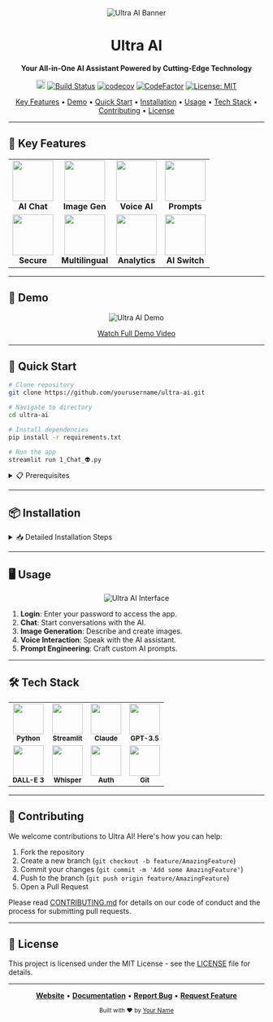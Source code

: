 <div align="center">
  <img src="https://via.placeholder.com/1500x300.png?text=Ultra+AI" alt="Ultra AI Banner">
</div>

<h1 align="center">Ultra AI</h1>

<p align="center">
  <strong>Your All-in-One AI Assistant Powered by Cutting-Edge Technology</strong>
</p>

<p align="center">
  <a href="https://badge.fury.io/py/ultra-ai"><img src="https://badge.fury.io/py/ultra-ai.svg" alt="PyPI version" height="18"></a>
  <a href="https://github.com/yourusername/ultra-ai/actions"><img src="https://github.com/yourusername/ultra-ai/workflows/Tests/badge.svg" alt="Build Status"></a>
  <a href="https://codecov.io/gh/yourusername/ultra-ai"><img src="https://codecov.io/gh/yourusername/ultra-ai/branch/main/graph/badge.svg" alt="codecov"></a>
  <a href="https://www.codefactor.io/repository/github/yourusername/ultra-ai"><img src="https://www.codefactor.io/repository/github/yourusername/ultra-ai/badge" alt="CodeFactor"></a>
  <a href="https://github.com/yourusername/ultra-ai/blob/main/LICENSE"><img src="https://img.shields.io/badge/License-MIT-yellow.svg" alt="License: MIT"></a>
</p>

<p align="center">
  <a href="#-key-features">Key Features</a> •
  <a href="#-demo">Demo</a> •
  <a href="#-quick-start">Quick Start</a> •
  <a href="#-installation">Installation</a> •
  <a href="#%EF%B8%8F-usage">Usage</a> •
  <a href="#-tech-stack">Tech Stack</a> •
  <a href="#-contributing">Contributing</a> •
  <a href="#-license">License</a>
</p>

---

## 🚀 Key Features

<div align="center">
  <table>
    <tr>
      <td align="center"><img src="https://via.placeholder.com/80x80.png?text=💬" width="80px;" alt=""/><br /><strong>AI Chat</strong></td>
      <td align="center"><img src="https://via.placeholder.com/80x80.png?text=🎨" width="80px;" alt=""/><br /><strong>Image Gen</strong></td>
      <td align="center"><img src="https://via.placeholder.com/80x80.png?text=🗣️" width="80px;" alt=""/><br /><strong>Voice AI</strong></td>
      <td align="center"><img src="https://via.placeholder.com/80x80.png?text=✨" width="80px;" alt=""/><br /><strong>Prompts</strong></td>
    </tr>
    <tr>
      <td align="center"><img src="https://via.placeholder.com/80x80.png?text=🔐" width="80px;" alt=""/><br /><strong>Secure</strong></td>
      <td align="center"><img src="https://via.placeholder.com/80x80.png?text=🌐" width="80px;" alt=""/><br /><strong>Multilingual</strong></td>
      <td align="center"><img src="https://via.placeholder.com/80x80.png?text=📊" width="80px;" alt=""/><br /><strong>Analytics</strong></td>
      <td align="center"><img src="https://via.placeholder.com/80x80.png?text=🔄" width="80px;" alt=""/><br /><strong>AI Switch</strong></td>
    </tr>
  </table>
</div>

---

## 🎥 Demo

<div align="center">
  <img src="https://via.placeholder.com/800x450.png?text=Ultra+AI+Demo" alt="Ultra AI Demo">
</div>

<p align="center">
  <a href="https://www.youtube.com/watch?v=YOUTUBE_VIDEO_ID_HERE">Watch Full Demo Video</a>
</p>

---

## 🚀 Quick Start

```bash
# Clone repository
git clone https://github.com/yourusername/ultra-ai.git

# Navigate to directory
cd ultra-ai

# Install dependencies
pip install -r requirements.txt

# Run the app
streamlit run 1_Chat_👽.py
```

<details>
<summary>📋 Prerequisites</summary>

- Python 3.7+
- pip
- Virtual environment (recommended)

</details>

---

## 📦 Installation

<details>
<summary>📥 Detailed Installation Steps</summary>

1. **Clone the repository**
   ```bash
   git clone https://github.com/yourusername/ultra-ai.git
   cd ultra-ai
   ```

2. **Set up virtual environment (optional but recommended)**
   ```bash
   python -m venv venv
   source venv/bin/activate  # On Windows use `venv\Scripts\activate`
   ```

3. **Install dependencies**
   ```bash
   pip install -r requirements.txt
   ```

4. **Configuration**
   - Create `.env` in `models/` directory:
     ```ini
     OPENAI=your_openai_api_key_here
     ANTHROPIC=your_anthropic_api_key_here
     ```
   - Set password in `pwd.txt`:
     ```
     your_chosen_password_here
     ```
     > ⚠️ Use a strong, unique password. Never share or commit this file.

5. **Run the application**
   ```bash
   streamlit run 1_Chat_👽.py
   ```

</details>

---

## 🖥️ Usage

<div align="center">
  <img src="https://via.placeholder.com/800x400.png?text=Ultra+AI+Interface" alt="Ultra AI Interface">
</div>

1. **Login**: Enter your password to access the app.
2. **Chat**: Start conversations with the AI.
3. **Image Generation**: Describe and create images.
4. **Voice Interaction**: Speak with the AI assistant.
5. **Prompt Engineering**: Craft custom AI prompts.

---

## 🛠 Tech Stack

<div align="center">
  <table>
    <tr>
      <td align="center"><img src="https://via.placeholder.com/60x60.png?text=🐍" width="60px;" alt=""/><br /><sub><b>Python</b></sub></td>
      <td align="center"><img src="https://via.placeholder.com/60x60.png?text=🌊" width="60px;" alt=""/><br /><sub><b>Streamlit</b></sub></td>
      <td align="center"><img src="https://via.placeholder.com/60x60.png?text=🧠" width="60px;" alt=""/><br /><sub><b>Claude</b></sub></td>
      <td align="center"><img src="https://via.placeholder.com/60x60.png?text=🤖" width="60px;" alt=""/><br /><sub><b>GPT-3.5</b></sub></td>
    </tr>
    <tr>
      <td align="center"><img src="https://via.placeholder.com/60x60.png?text=🎨" width="60px;" alt=""/><br /><sub><b>DALL-E 3</b></sub></td>
      <td align="center"><img src="https://via.placeholder.com/60x60.png?text=🗣️" width="60px;" alt=""/><br /><sub><b>Whisper</b></sub></td>
      <td align="center"><img src="https://via.placeholder.com/60x60.png?text=🔐" width="60px;" alt=""/><br /><sub><b>Auth</b></sub></td>
      <td align="center"><img src="https://via.placeholder.com/60x60.png?text=🔄" width="60px;" alt=""/><br /><sub><b>Git</b></sub></td>
    </tr>
  </table>
</div>

---

## 🤝 Contributing

We welcome contributions to Ultra AI! Here's how you can help:

1. Fork the repository
2. Create a new branch (`git checkout -b feature/AmazingFeature`)
3. Commit your changes (`git commit -m 'Add some AmazingFeature'`)
4. Push to the branch (`git push origin feature/AmazingFeature`)
5. Open a Pull Request

Please read [CONTRIBUTING.md](CONTRIBUTING.md) for details on our code of conduct and the process for submitting pull requests.

---

## 📜 License

This project is licensed under the MIT License - see the [LICENSE](LICENSE) file for details.

---

<div align="center">

**[Website](https://www.ultraai.com)** • **[Documentation](https://docs.ultraai.com)** • **[Report Bug](https://github.com/yourusername/ultra-ai/issues)** • **[Request Feature](https://github.com/yourusername/ultra-ai/issues)**

</div>

<div align="center">
  <sub>Built with ❤️ by <a href="https://github.com/yourusername">Your Name</a></sub>
</div>
